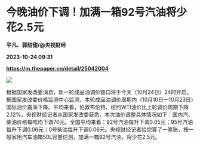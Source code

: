 # 今晚油价下调！加满一箱92号汽油将少花2.5元
**平凡、郭甜甜/@央视财经**

**2023-10-24 09:31**

**https://m.thepaper.cn/detail/25042004**

![](https://imagecloud.thepaper.cn/thepaper/image/275/418/448.jpg)

根据国家发改委消息，新一轮成品油调价窗口将于今天（10月24日）24时开启。据国家发改委价格监测中心监测，本轮成品油调价周期内（10月10日—10月23日）国际油价震荡下降。平均来看，伦敦布伦特、纽约WTI油价比上轮调价周期下降2.12%。央视财经记者从国家发改委获悉，本次油价调整具体情况如下：国内汽、柴油价格每吨均下调70元。全国平均来看：92号汽油每升下调0.05元；95号汽油每升下调0.06元；0号柴油每升下调0.06元。央视财经记者给您算了一笔账，按一般家用汽车油箱50L容量估测，加满一箱92号汽油，将少花2.5元。